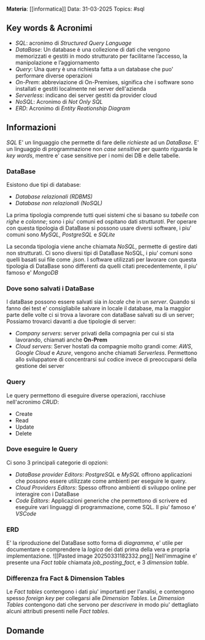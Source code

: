 **Materia**: [[informatica]]
Data: 31-03-2025
Topics: #sql 

## Key words & Acronimi
- _SQL_: acronimo di *Structured Query Language* 
- _DataBase_: Un database è una collezione di dati che vengono memorizzati e gestiti in modo strutturato per facilitarne l’accesso, la manipolazione e l’aggiornamento
- _Query_: Una query è una richiesta fatta a un database che puo' performare diverse operazioni
- _On-Prem_: abbreviazione di On-Premises, significa che i software sono installati e gestiti localmente nei server dell'azienda
- _Serverless_: indicano dei server gestiti da provider cloud
- _NoSQL_: Acronimo di *Not Only SQL*
- _ERD_: Acronimo di *Entity Reationship Diagram*

## Informazioni
*SQL* E' un linguaggio che permette di fare delle *richieste* ad un *DataBase*.
E' un linguaggio di programmazione non *case sensitive* per quanto riguarda le *key words*, mentre e' case sensitive per i nomi dei DB e delle tabelle.
### DataBase
Esistono due tipi di database:
- _Database relazionali (RDBMS)_
- _Database non relazionali (NoSQL)_
 
La prima tipologia comprende tutti quei sistemi che si basano su *tabelle* con *righe* e *colonne*; sono i piu' comuni ed ospitano dati *strutturati*. Per operare con questa tipologia di DataBase si possono usare diversi software, i piu' comuni sono *MySQL*, *PostgreSQL* e *SQLite*

La seconda tipologia viene anche chiamata *NoSQL*, permette di gestire dati non strutturati. Ci sono diversi tipi di DataBase NoSQL, i piu' comuni sono quelli basati sui file come *.json*. I software utilizzati per lavorare con questa tipologia di DataBase sono differenti da quelli citati precedentemente, il piu' famoso e' *MongoDB*

### Dove sono salvati i DataBase
I dataBase possono essere salvati sia in *locale* che in un *server*.
Quando si fanno dei test e' consigliabile salvare in locale il database, ma la maggior parte delle volte ci si trova a lavorare con dataBase salvati su di un server; Possiamo trovarci davanti a due tipologie di server:
- *Company servers*: server privati della compagnia per cui si sta lavorando, chiamati anche **On-Prem**
- *Cloud servers*: Server hostati da compagnie molto grandi come: *AWS*, *Google Cloud* e *Azure*, vengono anche chiamati *Serverless*. Permettono allo sviluppatore di concentrarsi sul codice invece di preoccuparsi della gestione dei server
### Query
Le query permettono di eseguire diverse operazioni, racchiuse nell'acronimo *CRUD*:
- Create
- Read
- Update
- Delete

### Dove eseguire le Query
Ci sono 3 principali categorie di opzioni:
- _DataBase provider Editors_: *PostgreSQL* e *MySQL* offrono applicazioni che possono essere utilizzate come ambienti per eseguire le query.
- _Cloud Providers Editors_: Spesso offrono ambienti di sviluppo online per interagire con i DataBase
- _Code Editors_: Applicazioni generiche che permettono di scrivere ed eseguire vari linguaggi di programmazione, come SQL. Il piu' famoso e' *VSCode*
### ERD
E' la riproduzione del DataBase sotto forma di *diagramma*, e' utile per documentare e comprendere la *logica* dei dati prima della vera e propria implementazione.
![[Pasted image 20250331182332.png]]
Nell'immagine e' presente una *Fact table* chiamata *job_posting_fact*, e 3 *dimension table*.

### Differenza fra Fact & Dimension Tables
Le *Fact tables* contengono i dati piu' importanti per l'analisi, e contengono spesso *foreign key* per collegarsi alle *Dimension Tables*.
Le *Dimension Tables* contengono dati che servono per *descrivere* in modo piu' dettagliato alcuni attributi presenti nelle *Fact tables*.
## Domande